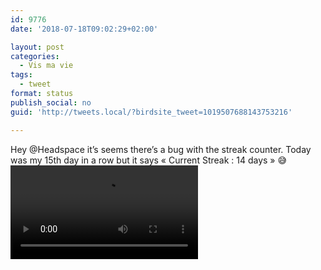 ```yaml
---
id: 9776
date: '2018-07-18T09:02:29+02:00'

layout: post
categories:
  - Vis ma vie
tags:
  - tweet
format: status
publish_social: no
guid: 'http://tweets.local/?birdsite_tweet=1019507688143753216'

---
```


Hey @Headspace it’s seems there’s a bug with the streak counter. Today was my 15th day in a row but it says « Current Streak : 14 days » 😅 ![](http://tweets.local/wp-content/uploads/twitter-archive/tweets_media/1019507688143753216-t6e7VaDoMxU2U99c.mp4)